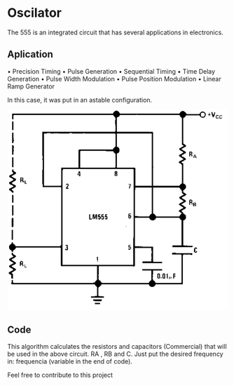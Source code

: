 # Oscilator

The 555 is an integrated circuit that has several applications in electronics.

## Aplication
• Precision Timing
• Pulse Generation
• Sequential Timing
• Time Delay Generation
• Pulse Width Modulation
• Pulse Position Modulation
• Linear Ramp Generator

In this case, it was put in an astable configuration.

![alt text](https://raw.githubusercontent.com/UmVitor/Oscilador_555/master/555.png)

## Code
This algorithm calculates the resistors and capacitors (Commercial) that will be used in the above circuit. RA , RB and C.
Just put the desired frequency in: frequencia (variable in the end of code).

Feel free to contribute to this project
